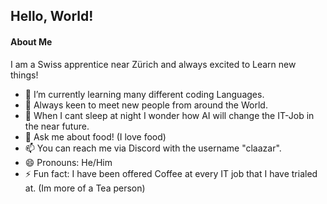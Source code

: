 ## Hello, World!

#### About Me

I am a Swiss apprentice near Zürich and always excited to Learn new things!

- 🌱 I’m currently learning many different coding Languages.
- 👯 Always keen to meet new people from around the World.
- 🤔 When I cant sleep at night I wonder how AI will change the IT-Job in the near future.
- 💬 Ask me about food! (I love food)
- 📫 You can reach me via Discord with the username "claazar".
- 😄 Pronouns: He/Him
- ⚡ Fun fact: I have been offered Coffee at every IT job that I have trialed at. (Im more of a Tea person)
  

